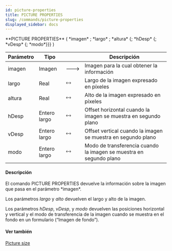 ```yaml
---
id: picture-properties
title: PICTURE PROPERTIES
slug: /commands/picture-properties
displayed_sidebar: docs
---
```


<!--REF #_command_.PICTURE PROPERTIES.Syntax-->**PICTURE PROPERTIES** ( *imagen* ; *largo* ; *altura* {; *hDesp* {; *vDesp* {; *modo*}}} )<!-- END REF-->
<!--REF #_command_.PICTURE PROPERTIES.Params-->
| Parámetro | Tipo |  | Descripción |
| --- | --- | --- | --- |
| imagen | Imagen | &#x1F852; | Imagen para la cual obtener la información |
| largo | Real | &#x1F858; | Largo de la imagen expresado en píxeles |
| altura | Real | &#x1F858; | Alto de la imagen expresado en píxeles |
| hDesp | Entero largo | &#x1F858; | Offset horizontal cuando la imagen se muestra en segundo plano |
| vDesp | Entero largo | &#x1F858; | Offset  vertical cuando la imagen se muestra en segundo plano |
| modo | Entero largo | &#x1F858; | Modo de transferencia cuando la imagen se muestra en segundo plano |

<!-- END REF-->

#### Descripción 

<!--REF #_command_.PICTURE PROPERTIES.Summary-->El comando PICTURE PROPERTIES devuelve la información sobre la imagen que pasa en el parámetro *imagen*.<!-- END REF-->

Los parámetros *largo* y *alto* devuelven el largo y alto de la imagen.

Los parámetros *hDesp*, *vDesp*, y *modo* devuelven las posiciones horizontal y vertical y el modo de transferencia de la imagen cuando se muestra en el fondo en un formulario (“Imagen de fondo”).

#### Ver también 

[Picture size](picture-size.md)  
